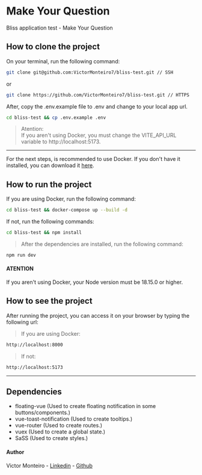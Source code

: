 # Make Your Question  

Bliss application test - Make Your Question

## How to clone the project

On your terminal, run the following command:

```bash
git clone git@github.com:VictorMonteiro7/bliss-test.git // SSH
```
or
```bash
git clone https://github.com/VictorMonteiro7/bliss-test.git // HTTPS
```
After, copy the .env.example file to .env and change to your local app url.

```bash
cd bliss-test && cp .env.example .env
```

>Atention:  
>If you aren't using Docker, you must change the VITE_API_URL variable to http://localhost:5173.
---

For the next steps, is recommended to use Docker. If you don't have it installed, you can download it [here](https://docs.docker.com/get-docker/).

## How to run the project

If you are using Docker, run the following command:

```bash
cd bliss-test && docker-compose up --build -d
```

If not, run the following commands:

```bash
cd bliss-test && npm install
```

> After the dependencies are installed, run the following command:
```bash
npm run dev
```

#### ATENTION  
If you aren't using Docker, your Node version must be 18.15.0 or higher. 

## How to see the project

After running the project, you can access it on your browser by typing the following url:

> If you are using Docker:
```bash
http://localhost:8000
```

> If not:
```bash
http://localhost:5173
```
--- 

## Dependencies
* floating-vue (Used to create floating notification in some buttons/components.)
* vue-toast-notification (Used to create tooltips.)
* vue-router (Used to create routes.)
* vuex (Used to create a global state.)
* SaSS (Used to create styles.)


#### Author
Victor Monteiro - [Linkedin](https://www.linkedin.com/in/ovictormonteiro/) - [Github](https://www.github.com/VictorMonteiro7)
